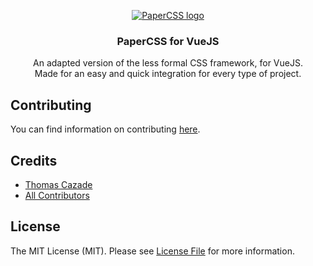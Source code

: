 <p align="center">
  <a href="https://getpapercss.com">
    <img src="https://raw.githubusercontent.com/papercss/papercss/master/docs/static/favicon.ico?raw=true" alt="PaperCSS logo">
  </a>

  <h3 align="center">PaperCSS for VueJS</h3>

  <p align="center">
    An adapted version of the less formal CSS framework, for VueJS.<br>
    Made for an easy and quick integration for every type of project.
  </p>
</p>


## Contributing

You can find information on contributing [here][contributing].

## Credits

- [Thomas Cazade][link-author]
- [All Contributors][link-contributors]

## License

The MIT License (MIT). Please see [License File](LICENSE.md) for more information.

[link-author]: https://github.com/TotomInc
[link-contributors]: ../../contributors
[contributing]: CONTRIBUTING.md

